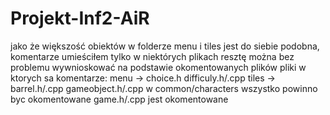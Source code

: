 # Projekt-Inf2-AiR
jako że większość obiektów w folderze menu i tiles jest do siebie podobna, komentarze umieściłem tylko w niektórych plikach
resztę można bez problemu wywnioskować na podstawie okomentowanych plików
pliki w ktorych sa komentarze:
menu ->
	choice.h
	difficuly.h/.cpp
tiles ->
	barrel.h/.cpp
	gameobject.h/.cpp
w common/characters wszystko powinno byc okomentowane
game.h/.cpp jest okomentowane
